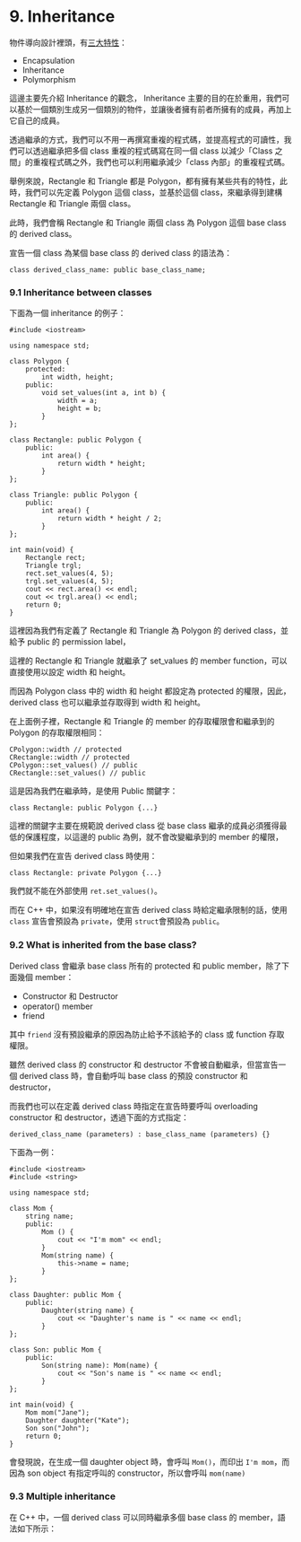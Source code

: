 # 9. Inheritance

物件導向設計裡頭，有[三大特性](https://hackmd.io/aGisSDKGTV-gV-fPcxRnQg?both)：

- Encapsulation
- Inheritance
- Polymorphism

這邊主要先介紹 Inheritance 的觀念， Inheritance 主要的目的在於重用，我們可以基於一個類別生成另一個類別的物件，並讓後者擁有前者所擁有的成員，再加上它自己的成員。

透過繼承的方式，我們可以不用一再撰寫重複的程式碼，並提高程式的可讀性，我們可以透過繼承把多個 class 重複的程式碼寫在同一個 class 以減少「Class 之間」的重複程式碼之外，我們也可以利用繼承減少「class 內部」的重複程式碼。

舉例來說，Rectangle 和 Triangle 都是 Polygon，都有擁有某些共有的特性，此時，我們可以先定義 Polygon 這個 class，並基於這個 class，來繼承得到建構 Rectangle 和 Triangle 兩個 class。

此時，我們會稱 Rectangle 和 Triangle 兩個 class 為 Polygon 這個 base class 的 derived class。

宣告一個 class 為某個 base class 的 derived class 的語法為：

```
class derived_class_name: public base_class_name;
```

### 9.1 Inheritance between classes

下面為一個 inheritance 的例子：

```
#include <iostream>

using namespace std;

class Polygon {
	protected:
		int width, height;
	public:
		void set_values(int a, int b) {
			width = a;
			height = b;
		}
};

class Rectangle: public Polygon {
	public:
		int area() {
			return width * height;
		}
};

class Triangle: public Polygon {
	public:
		int area() {
			return width * height / 2;
		}
};

int main(void) {
	Rectangle rect;
	Triangle trgl;
	rect.set_values(4, 5);
	trgl.set_values(4, 5);
	cout << rect.area() << endl;
	cout << trgl.area() << endl;
	return 0;
}
```
這裡因為我們有定義了 Rectangle 和 Triangle 為 Polygon 的 derived class，並給予 public 的 permission label，

這裡的 Rectangle 和 Triangle 就繼承了 set_values 的 member function，可以直接使用以設定 width 和 height。

而因為 Polygon class 中的 width 和 height 都設定為 protected 的權限，因此，derived class 也可以繼承並存取得到 width 和 height。

在上面例子裡，Rectangle 和 Triangle 的 member 的存取權限會和繼承到的 Polygon 的存取權限相同：

```
CPolygon::width // protected
CRectangle::width // protected
CPolygon::set_values() // public
CRectangle::set_values() // public
```

這是因為我們在繼承時，是使用 Public 關鍵字：

```
class Rectangle: public Polygon {...}
```

這裡的關鍵字主要在規範說 derived class 從 base class 繼承的成員必須獲得最低的保護程度，以這邊的 public 為例，就不會改變繼承到的 member 的權限，

但如果我們在宣告 derived class 時使用：

```
class Rectangle: private Polygon {...}
```

我們就不能在外部使用 ```ret.set_values()```。

而在 C++ 中，如果沒有明確地在宣告 derived class 時給定繼承限制的話，使用 ```class``` 宣告會預設為 ```private```，使用 ```struct```會預設為 ```public```。

### 9.2 What is inherited from the base class?

Derived class 會繼承 base class 所有的 protected 和 public member，除了下面幾個 member：

- Constructor 和 Destructor
- operator() member
- friend

其中 ```friend``` 沒有預設繼承的原因為防止給予不該給予的 class 或 function 存取權限。

雖然 derived class 的 constructor 和 destructor 不會被自動繼承，但當宣告一個 derived class 時，會自動呼叫 base class 的預設 constructor 和 destructor，

而我們也可以在定義 derived class 時指定在宣告時要呼叫 overloading constructor 和 destructor，透過下面的方式指定：

```
derived_class_name (parameters) : base_class_name (parameters) {}
```

下面為一例：

```
#include <iostream>
#include <string>

using namespace std;

class Mom {
	string name;
	public:
		Mom () {
			cout << "I'm mom" << endl;
		}
		Mom(string name) {
			this->name = name;
		}
};

class Daughter: public Mom {
	public:
		Daughter(string name) {
			cout << "Daughter's name is " << name << endl;
		}
};

class Son: public Mom {
	public:
		Son(string name): Mom(name) {
			cout << "Son's name is " << name << endl;
		}
};

int main(void) {
	Mom mom("Jane");
	Daughter daughter("Kate");
	Son son("John");
	return 0;
}
```
會發現說，在生成一個 daughter object 時，會呼叫 ```Mom()```，而印出 ```I'm mom```，而因為 son object 有指定呼叫的 constructor，所以會呼叫 ```mom(name)```

### 9.3 Multiple inheritance

在 C++ 中，一個 derived class 可以同時繼承多個 base class 的 member，語法如下所示：

